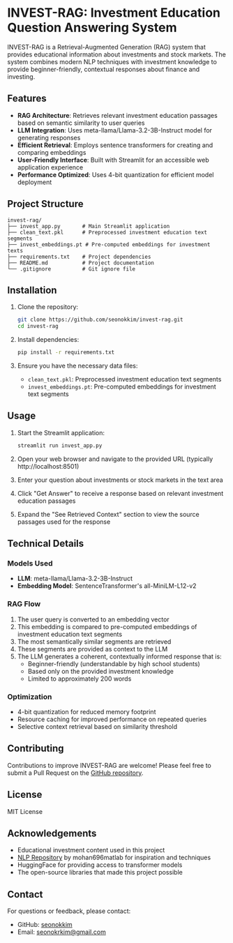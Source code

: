 # INVEST-RAG: Investment Education Question Answering System

INVEST-RAG is a Retrieval-Augmented Generation (RAG) system that provides educational information about investments and stock markets. The system combines modern NLP techniques with investment knowledge to provide beginner-friendly, contextual responses about finance and investing.

## Features

- **RAG Architecture**: Retrieves relevant investment education passages based on semantic similarity to user queries
- **LLM Integration**: Uses meta-llama/Llama-3.2-3B-Instruct model for generating responses
- **Efficient Retrieval**: Employs sentence transformers for creating and comparing embeddings
- **User-Friendly Interface**: Built with Streamlit for an accessible web application experience
- **Performance Optimized**: Uses 4-bit quantization for efficient model deployment

## Project Structure

```
invest-rag/
├── invest_app.py       # Main Streamlit application
├── clean_text.pkl      # Preprocessed investment education text segments
├── invest_embeddings.pt # Pre-computed embeddings for investment texts
├── requirements.txt    # Project dependencies
├── README.md           # Project documentation
└── .gitignore          # Git ignore file
```

## Installation

1. Clone the repository:
   ```bash
   git clone https://github.com/seonokkim/invest-rag.git
   cd invest-rag
   ```

2. Install dependencies:
   ```bash
   pip install -r requirements.txt
   ```

3. Ensure you have the necessary data files:
   - `clean_text.pkl`: Preprocessed investment education text segments
   - `invest_embeddings.pt`: Pre-computed embeddings for investment text segments

## Usage

1. Start the Streamlit application:
   ```bash
   streamlit run invest_app.py
   ```

2. Open your web browser and navigate to the provided URL (typically http://localhost:8501)

3. Enter your question about investments or stock markets in the text area

4. Click "Get Answer" to receive a response based on relevant investment education passages

5. Expand the "See Retrieved Context" section to view the source passages used for the response

## Technical Details

### Models Used

- **LLM**: meta-llama/Llama-3.2-3B-Instruct
- **Embedding Model**: SentenceTransformer's all-MiniLM-L12-v2

### RAG Flow

1. The user query is converted to an embedding vector
2. This embedding is compared to pre-computed embeddings of investment education text segments
3. The most semantically similar segments are retrieved 
4. These segments are provided as context to the LLM
5. The LLM generates a coherent, contextually informed response that is:
   - Beginner-friendly (understandable by high school students)
   - Based only on the provided investment knowledge
   - Limited to approximately 200 words

### Optimization

- 4-bit quantization for reduced memory footprint
- Resource caching for improved performance on repeated queries
- Selective context retrieval based on similarity threshold

## Contributing

Contributions to improve INVEST-RAG are welcome! Please feel free to submit a Pull Request on the [GitHub repository](https://github.com/seonokkim/invest-rag).

## License

MIT License

## Acknowledgements

- Educational investment content used in this project
- [NLP Repository](https://github.com/mohan696matlab/NLP) by mohan696matlab for inspiration and techniques
- HuggingFace for providing access to transformer models
- The open-source libraries that made this project possible

## Contact

For questions or feedback, please contact:
- GitHub: [seonokkim](https://github.com/seonokkim)
- Email: seonokrkim@gmail.com
